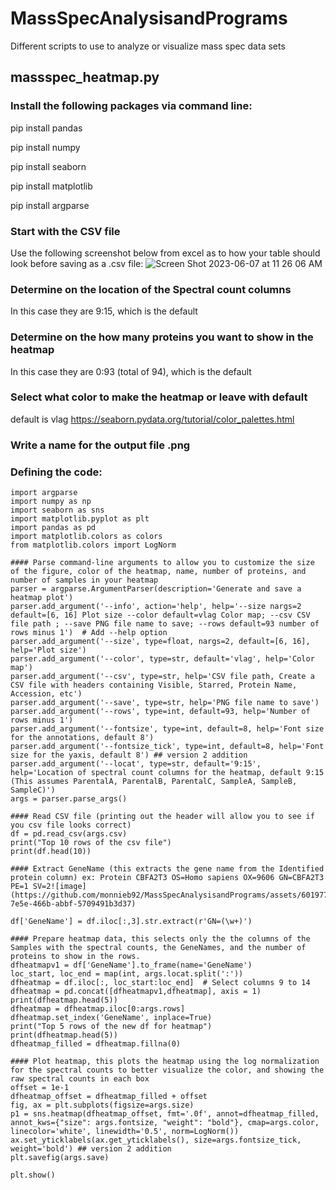 # MassSpecAnalysisandPrograms
Different scripts to use to analyze or visualize mass spec data sets
## massspec_heatmap.py

### Install the following packages via command line: 
pip install pandas

pip install numpy

pip install seaborn

pip install matplotlib

pip install argparse

### Start with the CSV file
Use the following screenshot below from excel as to how your table should look before saving as a .csv file:
![Screen Shot 2023-06-07 at 11 26 06 AM](https://github.com/monnieb92/MassSpecAnalysisandPrograms/assets/60197768/9fabe202-bcee-4149-82c3-b54f0fa9cc61)

### Determine on the location of the Spectral count columns 
In this case they are 9:15, which is the default 

### Determine on the how many proteins you want to show in the heatmap 
In this case they are 0:93 (total of 94), which is the default 

### Select what color to make the heatmap or leave with default 
default is vlag
https://seaborn.pydata.org/tutorial/color_palettes.html

### Write a name for the output file .png 

### Defining the code: 
```{python}
import argparse
import numpy as np
import seaborn as sns
import matplotlib.pyplot as plt
import pandas as pd
import matplotlib.colors as colors
from matplotlib.colors import LogNorm

#### Parse command-line arguments to allow you to customize the size of the figure, color of the heatmap, name, number of proteins, and number of samples in your heatmap 
parser = argparse.ArgumentParser(description='Generate and save a heatmap plot')
parser.add_argument('--info', action='help', help='--size nargs=2 default=[6, 16] Plot size --color default=vlag Color map; --csv CSV file path ; --save PNG file name to save; --rows default=93 number of rows minus 1')  # Add --help option
parser.add_argument('--size', type=float, nargs=2, default=[6, 16], help='Plot size')
parser.add_argument('--color', type=str, default='vlag', help='Color map')
parser.add_argument('--csv', type=str, help='CSV file path, Create a CSV file with headers containing Visible, Starred, Protein Name, Accession, etc')
parser.add_argument('--save', type=str, help='PNG file name to save')
parser.add_argument('--rows', type=int, default=93, help='Number of rows minus 1')
parser.add_argument('--fontsize', type=int, default=8, help='Font size for the annotations, default 8')
parser.add_argument('--fontsize_tick', type=int, default=8, help='Font size for the yaxis, default 8') ## version 2 addition 
parser.add_argument('--locat', type=str, default='9:15', help='Location of spectral count columns for the heatmap, default 9:15 (This assumes ParentalA, ParentalB, ParentalC, SampleA, SampleB, SampleC)')
args = parser.parse_args()

#### Read CSV file (printing out the header will allow you to see if you csv file looks correct)
df = pd.read_csv(args.csv)
print("Top 10 rows of the csv file")
print(df.head(10))

#### Extract GeneName (this extracts the gene name from the Identified protein column) ex: Protein CBFA2T3 OS=Homo sapiens OX=9606 GN=CBFA2T3 PE=1 SV=2![image](https://github.com/monnieb92/MassSpecAnalysisandPrograms/assets/60197768/42c81fea-7e5e-466b-abbf-5709491b3d37)

df['GeneName'] = df.iloc[:,3].str.extract(r'GN=(\w+)')

#### Prepare heatmap data, this selects only the the columns of the Samples with the spectral counts, the GeneNames, and the number of proteins to show in the rows. 
dfheatmapv1 = df['GeneName'].to_frame(name='GeneName')
loc_start, loc_end = map(int, args.locat.split(':'))
dfheatmap = df.iloc[:, loc_start:loc_end]  # Select columns 9 to 14
dfheatmap = pd.concat([dfheatmapv1,dfheatmap], axis = 1)
print(dfheatmap.head(5))
dfheatmap = dfheatmap.iloc[0:args.rows]
dfheatmap.set_index('GeneName', inplace=True)
print("Top 5 rows of the new df for heatmap")
print(dfheatmap.head(5))
dfheatmap_filled = dfheatmap.fillna(0)

#### Plot heatmap, this plots the heatmap using the log normalization for the spectral counts to better visualize the color, and showing the raw spectral counts in each box 
offset = 1e-1
dfheatmap_offset = dfheatmap_filled + offset
fig, ax = plt.subplots(figsize=args.size)
p1 = sns.heatmap(dfheatmap_offset, fmt='.0f', annot=dfheatmap_filled, annot_kws={"size": args.fontsize, "weight": "bold"}, cmap=args.color, linecolor='white', linewidth='0.5', norm=LogNorm())
ax.set_yticklabels(ax.get_yticklabels(), size=args.fontsize_tick, weight='bold') ## version 2 addition 
plt.savefig(args.save)

plt.show()
```
